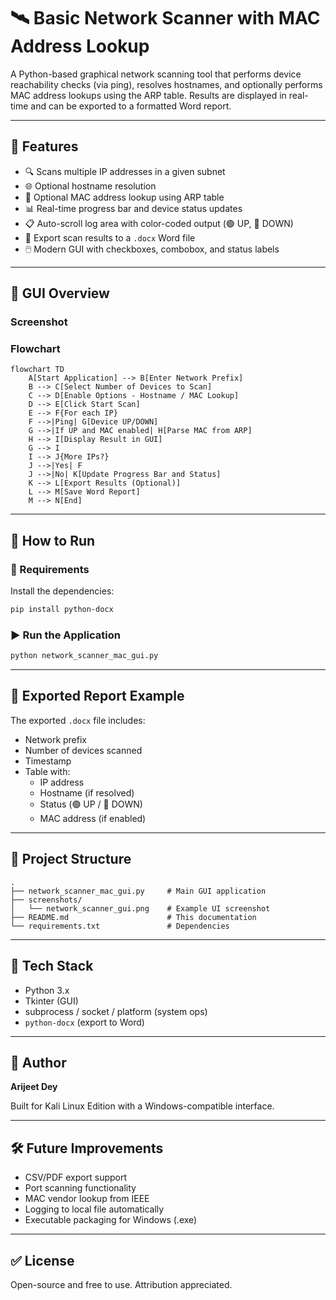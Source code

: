 # 🛰️ Basic Network Scanner with MAC Address Lookup

A Python-based graphical network scanning tool that performs device reachability checks (via ping), resolves hostnames, and optionally performs MAC address lookups using the ARP table. Results are displayed in real-time and can be exported to a formatted Word report.

---

## 📌 Features

- 🔍 Scans multiple IP addresses in a given subnet
- 🌐 Optional hostname resolution
- 🧭 Optional MAC address lookup using ARP table
- 📊 Real-time progress bar and device status updates
- 📋 Auto-scroll log area with color-coded output (🟢 UP, 🔴 DOWN)
- 📁 Export scan results to a `.docx` Word file
- 🖱️ Modern GUI with checkboxes, combobox, and status labels

---

## 🧱 GUI Overview

### Screenshot

### Flowchart

```mermaid
flowchart TD
    A[Start Application] --> B[Enter Network Prefix]
    B --> C[Select Number of Devices to Scan]
    C --> D[Enable Options - Hostname / MAC Lookup]
    D --> E[Click Start Scan]
    E --> F{For each IP}
    F -->|Ping| G[Device UP/DOWN]
    G -->|If UP and MAC enabled| H[Parse MAC from ARP]
    H --> I[Display Result in GUI]
    G --> I
    I --> J{More IPs?}
    J -->|Yes| F
    J -->|No| K[Update Progress Bar and Status]
    K --> L[Export Results (Optional)]
    L --> M[Save Word Report]
    M --> N[End]
```

---

## 🚀 How to Run

### 🔧 Requirements

Install the dependencies:

```bash
pip install python-docx
```

### ▶️ Run the Application

```bash
python network_scanner_mac_gui.py
```

---

## 📄 Exported Report Example

The exported `.docx` file includes:

- Network prefix
- Number of devices scanned
- Timestamp
- Table with:
  - IP address
  - Hostname (if resolved)
  - Status (🟢 UP / 🔴 DOWN)
  - MAC address (if enabled)

---

## 📂 Project Structure

```
.
├── network_scanner_mac_gui.py     # Main GUI application
├── screenshots/
│   └── network_scanner_gui.png    # Example UI screenshot
├── README.md                      # This documentation
└── requirements.txt               # Dependencies
```

---

## 🧠 Tech Stack

- Python 3.x
- Tkinter (GUI)
- subprocess / socket / platform (system ops)
- `python-docx` (export to Word)

---

## 📌 Author

**Arijeet Dey**

Built for Kali Linux Edition with a Windows-compatible interface.

---

## 🛠️ Future Improvements

- CSV/PDF export support
- Port scanning functionality
- MAC vendor lookup from IEEE
- Logging to local file automatically
- Executable packaging for Windows (.exe)

---

## ✅ License

Open-source and free to use. Attribution appreciated.

